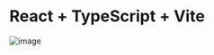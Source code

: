 # React + TypeScript + Vite

![image](https://github.com/user-attachments/assets/3a6989a0-2a56-4a4c-9d47-ea864863bddd)
